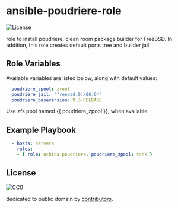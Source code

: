 # ansible-poudriere-role

[![License](https://img.shields.io/github/license/uchida/ansible-poudriere-role.svg)](http://creativecommons.org/publicdomain/zero/1.0/deed)

role to install poudriere, clean room package builder for FreeBSD.
In addition, this role creates default ports tree and builder jail.

## Role Variables

Available variables are listed below, along with default values:

```yaml
  poudriere_zpool: zroot
  poudriere_jail: "freebsd:9:x86:64"
  poudriere_baseversion: 9.3-RELEASE
```

Use zfs pool named {{ poudriere_zpool }}, when available.

## Example Playbook

```yaml
  - hosts: servers
    roles:
    - { role: uchida.poudriere, poudriere_zpool: tank }
```

## License

[![CC0](http://i.creativecommons.org/p/zero/1.0/88x31.png "CC0")](http://creativecommons.org/publicdomain/zero/1.0/deed)

dedicated to public domain by [contributors](https://github.com/uchida/packer-poudriere/graphs/contributors).

